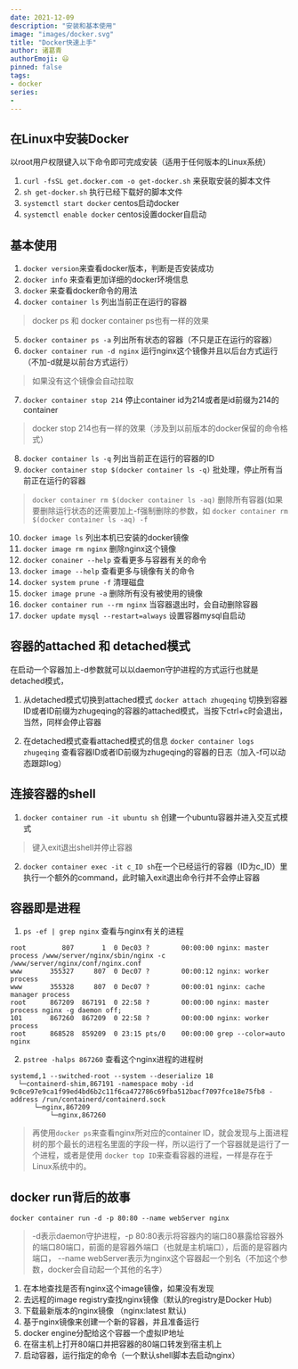 ```yaml
---
date: 2021-12-09
description: "安装和基本使用"
image: "images/docker.svg"
title: "Docker快速上手"
author: 诸葛青
authorEmoji: 😃
pinned: false
tags:
- docker
series:
- 
---
```


## 在Linux中安装Docker
以root用户权限键入以下命令即可完成安装（适用于任何版本的Linux系统）
1. ``curl -fsSL get.docker.com -o get-docker.sh`` 来获取安装的脚本文件
2. ``sh get-docker.sh`` 执行已经下载好的脚本文件
3. ``systemctl start docker`` centos启动docker
4. ``systemctl enable docker`` centos设置docker自启动


## 基本使用
1. ``docker version``来查看docker版本，判断是否安装成功
2. ``docker info`` 来查看更加详细的docker环境信息
3. ``docker`` 来查看docker命令的用法
4. `docker container ls` 列出当前正在运行的容器
> docker ps 和 docker container ps也有一样的效果
5. `docker container ps -a` 列出所有状态的容器（不只是正在运行的容器）
6. `docker container run -d nginx` 运行nginx这个镜像并且以后台方式运行（不加-d就是以前台方式运行）
> 如果没有这个镜像会自动拉取
7. `docker container stop 214` 停止container id为214或者是id前缀为214的container 
> docker stop 214也有一样的效果（涉及到以前版本的docker保留的命令格式）
8. `docker container ls -q` 列出当前正在运行的容器的ID
9. `docker container stop $(docker container ls -q)` 批处理，停止所有当前正在运行的容器
> `docker container rm $(docker container ls -aq)` 删除所有容器(如果要删除运行状态的还需要加上-f强制删除的参数，如
> `docker container rm $(docker container ls -aq) -f`
10. `docker image ls` 列出本机已安装的docker镜像
11. `docker image rm nginx` 删除nginx这个镜像
12. `docker conainer --help` 查看更多与容器有关的命令
13. `docker image --help` 查看更多与镜像有关的命令
14. `docker system prune -f` 清理磁盘
15. `docker image prune -a` 删除所有没有被使用的镜像
16. `docker container run --rm nginx` 当容器退出时，会自动删除容器
17. `docker update mysql --restart=always` 设置容器mysql自启动
## 容器的attached 和 detached模式
在启动一个容器加上-d参数就可以以daemon守护进程的方式运行也就是detached模式，
1. 从detached模式切换到attached模式 
`docker attach zhugeqing` 切换到容器ID或者ID前缀为zhugeqing的容器的attached模式，当按下ctrl+c时会退出，当然，同样会停止容器

2. 在detached模式查看attached模式的信息
`docker container logs zhugeqing` 查看容器ID或者ID前缀为zhugeqing的容器的日志（加入-f可以动态跟踪log）

## 连接容器的shell
1. ``docker container run -it ubuntu sh`` 创建一个ubuntu容器并进入交互式模式
> 键入exit退出shell并停止容器
2. `docker container exec -it c_ID sh`在一个已经运行的容器（ID为c_ID）里执行一个额外的command，此时输入exit退出命令行并不会停止容器

## 容器即是进程
1. `ps -ef | grep nginx` 查看与nginx有关的进程
```Linux
root         807       1  0 Dec03 ?        00:00:00 nginx: master process /www/server/nginx/sbin/nginx -c /www/server/nginx/conf/nginx.conf
www       355327     807  0 Dec07 ?        00:00:12 nginx: worker process
www       355328     807  0 Dec07 ?        00:00:01 nginx: cache manager process
root      867209  867191  0 22:58 ?        00:00:00 nginx: master process nginx -g daemon off;
101       867260  867209  0 22:58 ?        00:00:00 nginx: worker process
root      868528  859209  0 23:15 pts/0    00:00:00 grep --color=auto nginx
```
<font color=VioletRed> </font>

2. `pstree -halps 867260` 查看这个nginx进程的进程树
```Linux
systemd,1 --switched-root --system --deserialize 18
  └─containerd-shim,867191 -namespace moby -id 9c0ce97e9ca1f99ed4bd6b2c11f6ca472786c69fba512bacf7097fce18e75fb8 -address /run/containerd/containerd.sock
      └─nginx,867209
          └─nginx,867260
```
<font color=VioletRed> </font>

> 再使用`docker ps`来查看nginx所对应的container ID，就会发现与上面进程树的那个最长的进程名里面的字段一样，所以运行了一个容器就是运行了一个进程，或者是使用 `docker top ID`来查看容器的进程，一样是存在于Linux系统中的。

## docker run背后的故事
`docker container run -d -p 80:80 --name webServer nginx`
> -d表示daemon守护进程，-p 80:80表示将容器内的端口80暴露给容器外的端口80端口，前面的是容器外端口（也就是主机端口），后面的是容器内端口， --name webServer表示为nginx这个容器起一个别名（不加这个参数，docker会自动起一个其他的名字）

1. 在本地查找是否有nginx这个image镜像，如果没有发现
2. 去远程的image registry查找nginx镜像（默认的registry是Docker Hub)
3. 下载最新版本的nginx镜像 （nginx:latest 默认)
4. 基于nginx镜像来创建一个新的容器，并且准备运行
5. docker engine分配给这个容器一个虚拟IP地址
6. 在宿主机上打开80端口并把容器的80端口转发到宿主机上
7. 启动容器，运行指定的命令（一个默认shell脚本去启动nginx）